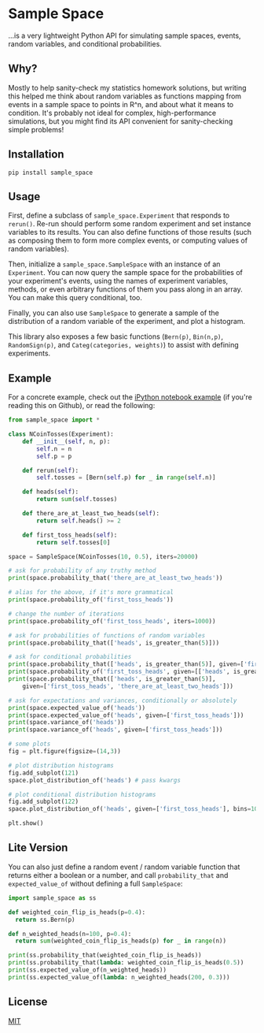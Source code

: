 # Sample Space

...is a very lightweight Python API for simulating sample spaces, events, random variables, and conditional probabilities.

## Why?

Mostly to help sanity-check my statistics homework solutions, but writing this helped me think about random variables as functions mapping from events in a sample space to points in R^n, and about what it means to condition. It's probably not ideal for complex, high-performance simulations, but you might find its API convenient for sanity-checking simple problems!

## Installation

```
pip install sample_space
```

## Usage

First, define a subclass of `sample_space.Experiment` that responds to `rerun()`. Re-run should perform some random experiment and set instance variables to its results. You can also define functions of those results (such as composing them to form more complex events, or computing values of random variables).

Then, initialize a `sample_space.SampleSpace` with an instance of an `Experiment`. You can now query the sample space for the probabilities of your experiment's events, using the names of experiment variables, methods, or even arbitrary functions of them you pass along in an array. You can make this query conditional, too.

Finally, you can also use `SampleSpace` to generate a sample of the distribution of a random variable of the experiment, and plot a histogram.

This library also exposes a few basic functions (`Bern(p)`, `Bin(n,p)`, `RandomSign(p)`, and `Categ(categories, weights)`) to assist with defining experiments.

## Example

For a concrete example, check out the [iPython notebook example](./example.ipynb) (if you're reading this on Github), or read the following:

```python
from sample_space import *

class NCoinTosses(Experiment):
    def __init__(self, n, p):
        self.n = n
        self.p = p

    def rerun(self):
        self.tosses = [Bern(self.p) for _ in range(self.n)]

    def heads(self):
        return sum(self.tosses)

    def there_are_at_least_two_heads(self):
        return self.heads() >= 2

    def first_toss_heads(self):
        return self.tosses[0]

space = SampleSpace(NCoinTosses(10, 0.5), iters=20000)

# ask for probability of any truthy method
print(space.probability_that('there_are_at_least_two_heads'))

# alias for the above, if it's more grammatical
print(space.probability_of('first_toss_heads'))

# change the number of iterations
print(space.probability_of('first_toss_heads', iters=1000))

# ask for probabilities of functions of random variables
print(space.probability_that(['heads', is_greater_than(5)]))

# ask for conditional probabilities
print(space.probability_that(['heads', is_greater_than(5)], given=['first_toss_heads']))
print(space.probability_of('first_toss_heads', given=[['heads', is_greater_than(5)]]))
print(space.probability_that(['heads', is_greater_than(5)],
    given=['first_toss_heads', 'there_are_at_least_two_heads']))

# ask for expectations and variances, conditionally or absolutely
print(space.expected_value_of('heads'))
print(space.expected_value_of('heads', given=['first_toss_heads']))
print(space.variance_of('heads'))
print(space.variance_of('heads', given=['first_toss_heads']))

# some plots
fig = plt.figure(figsize=(14,3))

# plot distribution histograms
fig.add_subplot(121)
space.plot_distribution_of('heads') # pass kwargs

# plot conditional distribution histograms
fig.add_subplot(122)
space.plot_distribution_of('heads', given=['first_toss_heads'], bins=10) # can pass kwargs

plt.show()
```

## Lite Version

You can also just define a random event / random variable function that returns either a boolean or a number, and call `probability_that` and `expected_value_of` without defining a full `SampleSpace`:

```python
import sample_space as ss

def weighted_coin_flip_is_heads(p=0.4):
  return ss.Bern(p)

def n_weighted_heads(n=100, p=0.4):
  return sum(weighted_coin_flip_is_heads(p) for _ in range(n))

print(ss.probability_that(weighted_coin_flip_is_heads))
print(ss.probability_that(lambda: weighted_coin_flip_is_heads(0.5))
print(ss.expected_value_of(n_weighted_heads))
print(ss.expected_value_of(lambda: n_weighted_heads(200, 0.3)))
```

## License

[MIT](http://opensource.org/licenses/MIT)
